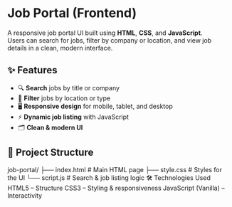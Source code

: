 # Job Portal (Frontend)

A responsive job portal UI built using **HTML**, **CSS**, and **JavaScript**.  
Users can search for jobs, filter by company or location, and view job details in a clean, modern interface.

## ✨ Features
- 🔍 **Search** jobs by title or company
- 📍 **Filter** jobs by location or type
- 🖥 **Responsive design** for mobile, tablet, and desktop
- ⚡ **Dynamic job listing** with JavaScript
- 🗂 **Clean & modern UI**

## 📂 Project Structure

job-portal/
├── index.html # Main HTML page
├── style.css # Styles for the UI
└── script.js # Search & job listing logic
🛠 Technologies Used
HTML5 – Structure
CSS3 – Styling & responsiveness
JavaScript (Vanilla) – Interactivity
